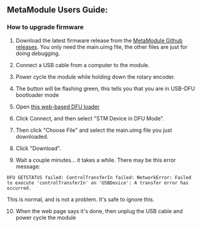 ## MetaModule Users Guide:

### How to upgrade firmware

1) Download the latest firmware release from the [MetaModule Github releases](https://github.com/4ms/metamodule/releases). You only need the main.uimg file, the other files are just for doing debugging.

2) Connect a USB cable from a computer to the module.

3) Power cycle the module while holding down the rotary encoder.

4) The button will be flashing green, this tells you that you are in USB-DFU bootloader mode

5) Open [this web-based DFU loader](https://devanlai.github.io/webdfu/dfu-util/)

6) Click Connect, and then select "STM Device in DFU Mode". 

7) Then click "Choose File" and select the main.uimg file you just downloaded.

8) Click "Download".

9) Wait a couple minutes... it takes a while. There may be this error message:

`DFU GETSTATUS failed: ControlTransferIn failed: NetworkError: Failed to execute 'controlTransferIn' on 'USBDevice': A transfer error has occurred.`

This is normal, and is not a problem. It's safe to ignore this.

10) When the web page says it's done, then unplug the USB cable and power cycle the module

